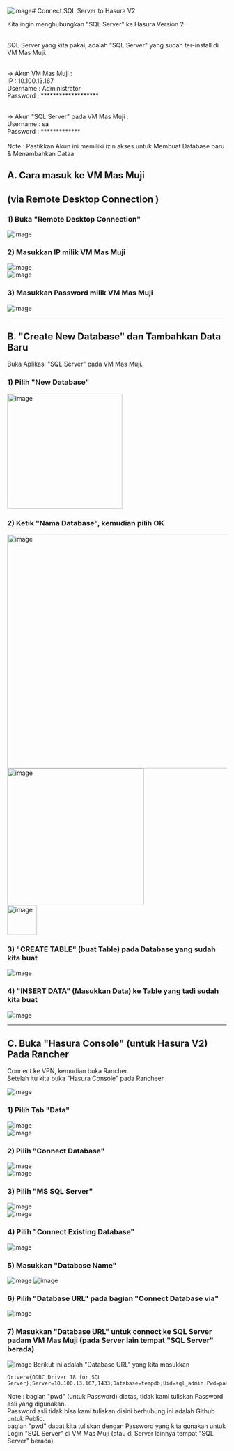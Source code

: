 ![image](https://github.com/user-attachments/assets/90c89b4e-d504-4942-a7b2-787f20612d79)# Connect SQL Server to Hasura V2

Kita ingin menghubungkan "SQL Server" ke Hasura Version 2.  <br/>   <br/>

SQL Server yang kita pakai, adalah "SQL Server" yang sudah ter-install di VM Mas Muji.  <br/> <br/>

-> Akun VM Mas Muji :  <br/>
IP : 10.100.13.167        <br/>
Username : Administrator         <br/>
Password : *******************           <br/> <br/>

-> Akun "SQL Server" pada VM Mas Muji :      <br/>
Username : sa           <br/>
Password : *************           <br/> <br/>
Note : Pastikkan Akun ini memiliki izin akses untuk Membuat Database baru & Menambahkan Dataa

## A. Cara masuk ke VM Mas Muji
## (via Remote Desktop Connection )

### 1) Buka "Remote Desktop Connection"
![image](https://github.com/user-attachments/assets/5984062e-a916-4ff7-818a-d3e75f784ff0)

### 2) Masukkan IP milik VM Mas Muji
![image](https://github.com/user-attachments/assets/af4f7160-fad1-4d7a-b659-de5c3538d875)   <br/>
![image](https://github.com/user-attachments/assets/9c7ec34d-39a0-4391-89bd-ac7ce289c803)  

### 3) Masukkan Password milik VM Mas Muji
![image](https://github.com/user-attachments/assets/79160273-e828-4f68-b9b7-51563195b2db)


----------------
## B. "Create New Database" dan Tambahkan Data Baru

Buka Aplikasi "SQL Server" pada VM Mas Muji.

### 1) Pilih "New Database"
<img width="264" alt="image" src="https://github.com/user-attachments/assets/87900f4c-e0cf-4ff2-9873-2cd6d4c5b1f3" />

### 2) Ketik "Nama Database", kemudian pilih OK
<img width="537" alt="image" src="https://github.com/user-attachments/assets/8fd31fd3-da7a-4d1b-903f-485183dfffc5" />     <br/>
<img width="314" alt="image" src="https://github.com/user-attachments/assets/b3fb5424-dabb-466e-9a98-85cb5ef1eee2" />     <br/>
<img width="68" alt="image" src="https://github.com/user-attachments/assets/fdb09537-cc24-4e6a-b575-78e79bcf50b7" />    <br/>

### 3) "CREATE TABLE" (buat Table) pada Database yang sudah kita buat
![image](https://github.com/user-attachments/assets/840a5dbd-e682-4571-9fd8-8628ec1f9223)


### 4) "INSERT DATA" (Masukkan Data) ke Table yang tadi sudah kita buat 
![image](https://github.com/user-attachments/assets/d4de8bfb-0ede-4ac6-8bc8-75d67431741b)

--------
## C. Buka "Hasura Console" (untuk Hasura V2) Pada Rancher

Connect ke VPN, kemudian buka Rancher. <br/>
Setelah itu kita buka "Hasura Console" pada Rancheer <br/>

![image](https://github.com/user-attachments/assets/c2e41d9e-12a0-4e79-addd-38141f2d9351)

### 1) Pilih Tab "Data"
![image](https://github.com/user-attachments/assets/697202fd-17f7-4f64-a11b-aae0a49ca44a)  <br/>
![image](https://github.com/user-attachments/assets/89bf6d52-df2a-48a9-9855-5f1567323bfd)   <br/>

### 2) Pilih "Connect Database"
![image](https://github.com/user-attachments/assets/76be21e4-4ed4-43c7-bd48-0cddc01926e7)  <br/>
![image](https://github.com/user-attachments/assets/754559a9-887b-4730-a292-9637c447ab4a)


### 3) Pilih "MS SQL Server"
![image](https://github.com/user-attachments/assets/cf5420b6-1779-4a67-ab81-f48bba90c2a4)  <br/>
![image](https://github.com/user-attachments/assets/9b9d50ee-b0f1-4968-83cc-15234f20a7ff)


### 4) Pilih "Connect Existing Database"
![image](https://github.com/user-attachments/assets/9f8a48fc-8755-450e-9585-23722fd2eb72)


### 5) Masukkan "Database Name"
![image](https://github.com/user-attachments/assets/9c2f4b32-6625-4b88-8d85-3e618d1bac9b)
![image](https://github.com/user-attachments/assets/11815879-51f7-4c3c-b288-6de239d189f2)

### 6) Pilih "Database URL" pada bagian "Connect Database via"
![image](https://github.com/user-attachments/assets/4af6da3d-892b-443d-ab07-51c89e374134)

### 7) Masukkan "Database URL" untuk connect ke SQL Server padam VM Mas Muji (pada Server lain tempat "SQL Server" berada)
![image](https://github.com/user-attachments/assets/ee61569d-bd02-4ac8-9b43-9ad842ba9b56)
Berikut ini adalah "Database URL" yang kita masukkan 
```
Driver={ODBC Driver 18 for SQL Server};Server=10.100.13.167,1433;Database=tempdb;Uid=sql_admin;Pwd=password;Encrypt=optional
```
Note :
bagian "pwd" (untuk Password) diatas, tidak kami tuliskan Password asli yang digunakan. <br/>
Password asli tidak bisa kami tuliskan disini berhubung ini adalah Github untuk Public. <br/>
bagian "pwd" dapat kita tuliskan dengan Password yang kita gunakan untuk Login "SQL Server" di VM Mas Muji (atau di Server lainnya tempat "SQL Server" berada) <br/>








